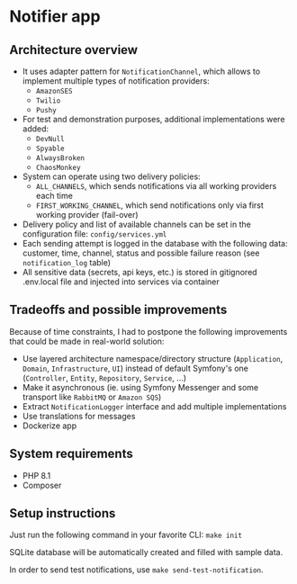 # Notifier app

## Architecture overview
* It uses adapter pattern for `NotificationChannel`, which allows to implement multiple types of notification providers: 
  * `AmazonSES`
  * `Twilio`
  * `Pushy`
* For test and demonstration purposes, additional implementations were added:
  * `DevNull`
  * `Spyable`
  * `AlwaysBroken`
  * `ChaosMonkey`
* System can operate using two delivery policies: 
  * `ALL_CHANNELS`, which sends notifications via all working providers each time
  * `FIRST_WORKING_CHANNEL`, which send notifications only via first working provider (fail-over)
* Delivery policy and list of available channels can be set in the configuration file: `config/services.yml`
* Each sending attempt is logged in the database with the following data: customer, time, channel, status and possible failure reason (see `notification_log` table)
* All sensitive data (secrets, api keys, etc.) is stored in gitignored .env.local file and injected into services via container

## Tradeoffs and possible improvements
Because of time constraints, I had to postpone the following improvements that could be made in real-world solution:
* Use layered architecture namespace/directory structure (`Application`, `Domain`, `Infrastructure`, `UI`) instead of default Symfony's one (`Controller`, `Entity`, `Repository`, `Service`, ...)
* Make it asynchronous (ie. using Symfony Messenger and some transport like `RabbitMQ` or `Amazon SQS`)
* Extract `NotificationLogger` interface and add multiple implementations
* Use translations for messages
* Dockerize app

## System requirements
* PHP 8.1
* Composer

## Setup instructions

Just run the following command in your favorite CLI: `make init`

SQLite database will be automatically created and filled with sample data.

In order to send test notifications, use `make send-test-notification`.
